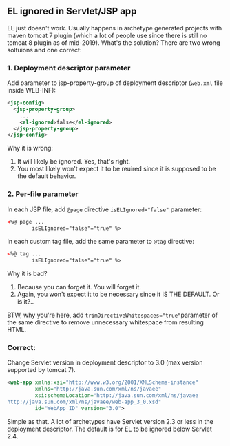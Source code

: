 ## EL ignored in Servlet/JSP app
EL just doesn't work. Usually happens in archetype generated projects with maven tomcat 7 plugin (which a lot of people use since there is still no tomcat 8 plugin as of mid-2019). What's the solution? There are two wrong soltuions and one correct:

### 1. Deployment descriptor parameter
Add parameter to jsp-property-group of deployment descriptor (`web.xml` file inside WEB-INF):

```xml
<jsp-config>
  <jsp-property-group>
    ...
    <el-ignored>false</el-ignored>
  </jsp-property-group>
</jsp-config>
```
Why it is wrong:
1. It will likely be ignored. Yes, that's right.
2. You most likely won't expect it to be reuired since it is supposed to be the default behavior.

### 2. Per-file parameter
In each JSP file, add `@page` directive `isELIgnored="false"` parameter:
```xml
<%@ page ... 
        isELIgnored="false"="true" %>
```

In each custom tag file, add the same parameter to `@tag` directive:
```xml
<%@ tag ... 
        isELIgnored="false"="true" %>
```

Why it is bad?
1. Because you can forget it. You will forget it.
2. Again, you won't expect it to be necessary since it IS THE DEFAULT. Or is it?..

BTW, why you're here, add `trimDirectiveWhitespaces="true"`parameter of the same directive to remove unnecessary whitespace from resulting HTML.

### Correct:
Change Servlet version in deployment descriptor to 3.0 (max version supported by tomcat 7).
```xml
<web-app xmlns:xsi="http://www.w3.org/2001/XMLSchema-instance"
         xmlns="http://java.sun.com/xml/ns/javaee"
         xsi:schemaLocation="http://java.sun.com/xml/ns/javaee
http://java.sun.com/xml/ns/javaee/web-app_3_0.xsd"
         id="WebApp_ID" version="3.0">
```

Simple as that. A lot of archetypes have Servlet version 2.3 or less in the deployment descriptor. The default is for EL to be ignored below Servlet 2.4.

